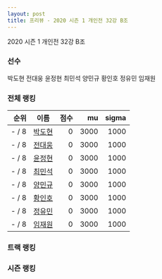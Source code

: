 ```yaml
---
layout: post
title: 프리뷰 - 2020 시즌 1 개인전 32강 B조
---
```


2020 시즌 1 개인전 32강 B조


### 선수

박도현
전대웅
윤정현
최민석
양민규
황인호
정유민
임재원

### 전체 랭킹

| 순위 | 이름 | 점수 | mu | sigma |
|---:|:---:|---:|---:|---:|
| - / 8 | [박도현](../bakdohyeon) | 0 | 3000 | 1000 |
| - / 8 | [전대웅](../jeondaewoong) | 0 | 3000 | 1000 |
| - / 8 | [윤정현](../yunjeonghyeon) | 0 | 3000 | 1000 |
| - / 8 | [최민석](../choiminseok) | 0 | 3000 | 1000 |
| - / 8 | [양민규](../yangmingyu) | 0 | 3000 | 1000 |
| - / 8 | [황인호](../hwanginho) | 0 | 3000 | 1000 |
| - / 8 | [정유민](../jeongyumin) | 0 | 3000 | 1000 |
| - / 8 | [임재원](../imjaewon) | 0 | 3000 | 1000 |

### 트랙 랭킹


### 시즌 랭킹

